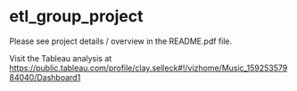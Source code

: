 # etl_group_project
Please see project details / overview in the README.pdf file.

Visit the Tableau analysis at https://public.tableau.com/profile/clay.selleck#!/vizhome/Music_15925357984040/Dashboard1

